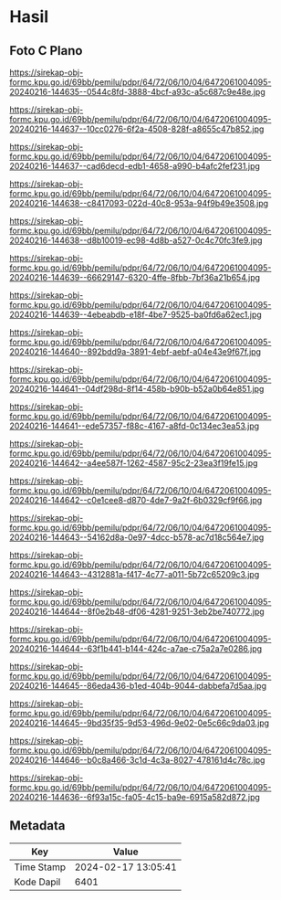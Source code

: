 # Hasil

## Foto C Plano

https://sirekap-obj-formc.kpu.go.id/69bb/pemilu/pdpr/64/72/06/10/04/6472061004095-20240216-144635--0544c8fd-3888-4bcf-a93c-a5c687c9e48e.jpg

https://sirekap-obj-formc.kpu.go.id/69bb/pemilu/pdpr/64/72/06/10/04/6472061004095-20240216-144637--10cc0276-6f2a-4508-828f-a8655c47b852.jpg

https://sirekap-obj-formc.kpu.go.id/69bb/pemilu/pdpr/64/72/06/10/04/6472061004095-20240216-144637--cad6decd-edb1-4658-a990-b4afc2fef231.jpg

https://sirekap-obj-formc.kpu.go.id/69bb/pemilu/pdpr/64/72/06/10/04/6472061004095-20240216-144638--c8417093-022d-40c8-953a-94f9b49e3508.jpg

https://sirekap-obj-formc.kpu.go.id/69bb/pemilu/pdpr/64/72/06/10/04/6472061004095-20240216-144638--d8b10019-ec98-4d8b-a527-0c4c70fc3fe9.jpg

https://sirekap-obj-formc.kpu.go.id/69bb/pemilu/pdpr/64/72/06/10/04/6472061004095-20240216-144639--66629147-6320-4ffe-8fbb-7bf36a21b654.jpg

https://sirekap-obj-formc.kpu.go.id/69bb/pemilu/pdpr/64/72/06/10/04/6472061004095-20240216-144639--4ebeabdb-e18f-4be7-9525-ba0fd6a62ec1.jpg

https://sirekap-obj-formc.kpu.go.id/69bb/pemilu/pdpr/64/72/06/10/04/6472061004095-20240216-144640--892bdd9a-3891-4ebf-aebf-a04e43e9f67f.jpg

https://sirekap-obj-formc.kpu.go.id/69bb/pemilu/pdpr/64/72/06/10/04/6472061004095-20240216-144641--04df298d-8f14-458b-b90b-b52a0b64e851.jpg

https://sirekap-obj-formc.kpu.go.id/69bb/pemilu/pdpr/64/72/06/10/04/6472061004095-20240216-144641--ede57357-f88c-4167-a8fd-0c134ec3ea53.jpg

https://sirekap-obj-formc.kpu.go.id/69bb/pemilu/pdpr/64/72/06/10/04/6472061004095-20240216-144642--a4ee587f-1262-4587-95c2-23ea3f19fe15.jpg

https://sirekap-obj-formc.kpu.go.id/69bb/pemilu/pdpr/64/72/06/10/04/6472061004095-20240216-144642--c0e1cee8-d870-4de7-9a2f-6b0329cf9f66.jpg

https://sirekap-obj-formc.kpu.go.id/69bb/pemilu/pdpr/64/72/06/10/04/6472061004095-20240216-144643--54162d8a-0e97-4dcc-b578-ac7d18c564e7.jpg

https://sirekap-obj-formc.kpu.go.id/69bb/pemilu/pdpr/64/72/06/10/04/6472061004095-20240216-144643--4312881a-f417-4c77-a011-5b72c65209c3.jpg

https://sirekap-obj-formc.kpu.go.id/69bb/pemilu/pdpr/64/72/06/10/04/6472061004095-20240216-144644--8f0e2b48-df06-4281-9251-3eb2be740772.jpg

https://sirekap-obj-formc.kpu.go.id/69bb/pemilu/pdpr/64/72/06/10/04/6472061004095-20240216-144644--63f1b441-b144-424c-a7ae-c75a2a7e0286.jpg

https://sirekap-obj-formc.kpu.go.id/69bb/pemilu/pdpr/64/72/06/10/04/6472061004095-20240216-144645--86eda436-b1ed-404b-9044-dabbefa7d5aa.jpg

https://sirekap-obj-formc.kpu.go.id/69bb/pemilu/pdpr/64/72/06/10/04/6472061004095-20240216-144645--9bd35f35-9d53-496d-9e02-0e5c66c9da03.jpg

https://sirekap-obj-formc.kpu.go.id/69bb/pemilu/pdpr/64/72/06/10/04/6472061004095-20240216-144646--b0c8a466-3c1d-4c3a-8027-478161d4c78c.jpg

https://sirekap-obj-formc.kpu.go.id/69bb/pemilu/pdpr/64/72/06/10/04/6472061004095-20240216-144636--6f93a15c-fa05-4c15-ba9e-6915a582d872.jpg


## Metadata

| Key        | Value               |
| ---------- | ------------------- |
| Time Stamp | 2024-02-17 13:05:41 |
| Kode Dapil | 6401                |




